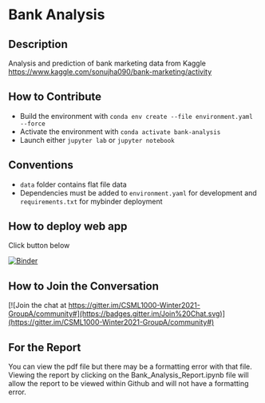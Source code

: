# Bank Analysis
## Description
Analysis and prediction of bank marketing data from Kaggle
https://www.kaggle.com/sonujha090/bank-marketing/activity

## How to Contribute
- Build the environment with `conda env create --file environment.yaml --force`
- Activate the environment with `conda activate bank-analysis`
- Launch either `jupyter lab` or `jupyter notebook`

## Conventions
- `data` folder contains flat file data
- Dependencies must be added to `environment.yaml` for development and `requirements.txt` for mybinder deployment


## How to deploy web app
Click button below

[![Binder](https://mybinder.org/badge_logo.svg)](https://mybinder.org/v2/gh/CSML1000-Winter2021-GroupA/bank-analysis/HEAD?urlpath=voila%2Frender%2Fapp%2Fapp.ipynb)

## How to Join the Conversation
[![Join the chat at https://gitter.im/CSML1000-Winter2021-GroupA/community#](https://badges.gitter.im/Join%20Chat.svg)](https://gitter.im/CSML1000-Winter2021-GroupA/community#)

## For the Report
You can view the pdf file but there may be a formatting error with that file. Viewing the report by clicking on the Bank_Analysis_Report.ipynb file will allow the report to be viewed within Github and will not have a formatting error.

